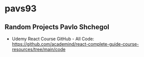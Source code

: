 # pavs93
Random Projects
Pavlo Shchegol 
------------------------------------------------------------------------------------------------
- Udemy React Course GitHub - All Code: https://github.com/academind/react-complete-guide-course-resources/tree/main/code






